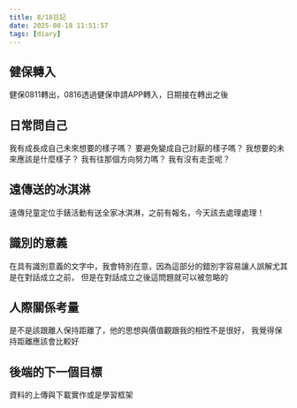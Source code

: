 ```yaml
---
title: 8/18日記
date: 2025-08-18 11:51:57
tags: [diary]
---
```


## 健保轉入

健保0811轉出，0816透過健保申請APP轉入，日期接在轉出之後

## 日常問自己

我有成長成自己未來想要的樣子嗎？
要避免變成自己討厭的樣子嗎？
我想要的未來應該是什麼樣子？
我有往那個方向努力嗎？
我有沒有走歪呢？

## 遠傳送的冰淇淋

遠傳兒童定位手錶活動有送全家冰淇淋，之前有報名，今天該去處理處理！

## 識別的意義

在具有識別意義的文字中，我會特別在意，因為這部分的錯別字容易讓人誤解尤其是在對話成立之前，
但是在對話成立之後這問題就可以被忽略的

## 人際關係考量

是不是該跟離人保持距離了，他的思想與價值觀跟我的相性不是很好，
我覺得保持距離應該會比較好

## 後端的下一個目標

資料的上傳與下載實作或是學習框架